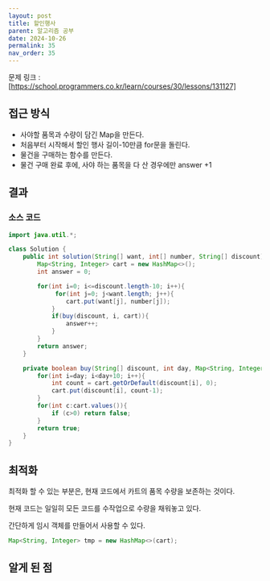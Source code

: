 ```yaml
---
layout: post
title: 할인행사
parent: 알고리즘 공부
date: 2024-10-26
permalink: 35
nav_order: 35
---
```


문제 링크 : [https://school.programmers.co.kr/learn/courses/30/lessons/131127]

## 접근 방식

- 사야할 품목과 수량이 담긴 Map을 만든다.
- 처음부터 시작해서 할인 행사 길이-10만큼 for문을 돌린다.
- 물건을 구매하는 함수를 만든다.
- 물건 구매 완료 후에, 사야 하는 품목을 다 산 경우에만 answer +1

## 결과

### 소스 코드

```java
import java.util.*;

class Solution {
    public int solution(String[] want, int[] number, String[] discount) {
        Map<String, Integer> cart = new HashMap<>();
        int answer = 0;

        for(int i=0; i<=discount.length-10; i++){
             for(int j=0; j<want.length; j++){
                cart.put(want[j], number[j]);
            }
            if(buy(discount, i, cart)){
                answer++;
            }
        }
        return answer;
    }

    private boolean buy(String[] discount, int day, Map<String, Integer> cart){
        for(int i=day; i<day+10; i++){
            int count = cart.getOrDefault(discount[i], 0);
            cart.put(discount[i], count-1);
        }
        for(int c:cart.values()){
            if (c>0) return false;
        }
        return true;
    }
}
```

## 최적화

최적화 할 수 있는 부분은, 현재 코드에서 카트의 품목 수량을 보존하는 것이다.

현재 코드는 일일히 모든 코드를 수작업으로 수량을 채워놓고 있다.

간단하게 임시 객체를 만들어서 사용할 수 있다.

```java
Map<String, Integer> tmp = new HashMap<>(cart);
```

## 알게 된 점

[https://school.programmers.co.kr/learn/courses/30/lessons/131127]: https://school.programmers.co.kr/learn/courses/30/lessons/131127
